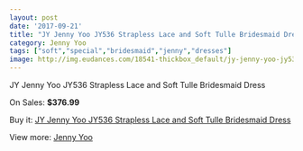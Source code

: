```yaml
---
layout: post
date: '2017-09-21'
title: "JY Jenny Yoo JY536 Strapless Lace and Soft Tulle Bridesmaid Dress"
category: Jenny Yoo
tags: ["soft","special","bridesmaid","jenny","dresses"]
image: http://img.eudances.com/18541-thickbox_default/jy-jenny-yoo-jy536-strapless-lace-and-soft-tulle-bridesmaid-dress.jpg
---
```

JY Jenny Yoo JY536 Strapless Lace and Soft Tulle Bridesmaid Dress

On Sales: **$376.99**
<a href="https://www.eudances.com/en/jenny-yoo/5485-jy-jenny-yoo-jy536-strapless-lace-and-soft-tulle-bridesmaid-dress.html"><amp-img layout="responsive" width="600" height="600" src="//img.eudances.com/18541-thickbox_default/jy-jenny-yoo-jy536-strapless-lace-and-soft-tulle-bridesmaid-dress.jpg" alt="JY Jenny Yoo JY536 Strapless Lace and Soft Tulle Bridesmaid Dress 0" /></a>
<a href="https://www.eudances.com/en/jenny-yoo/5485-jy-jenny-yoo-jy536-strapless-lace-and-soft-tulle-bridesmaid-dress.html"><amp-img layout="responsive" width="600" height="600" src="//img.eudances.com/18542-thickbox_default/jy-jenny-yoo-jy536-strapless-lace-and-soft-tulle-bridesmaid-dress.jpg" alt="JY Jenny Yoo JY536 Strapless Lace and Soft Tulle Bridesmaid Dress 1" /></a>

Buy it: [JY Jenny Yoo JY536 Strapless Lace and Soft Tulle Bridesmaid Dress](https://www.eudances.com/en/jenny-yoo/5485-jy-jenny-yoo-jy536-strapless-lace-and-soft-tulle-bridesmaid-dress.html "JY Jenny Yoo JY536 Strapless Lace and Soft Tulle Bridesmaid Dress")

View more: [Jenny Yoo](https://www.eudances.com/en/63-Jenny-Yoo "Jenny Yoo")